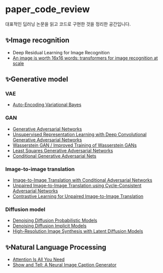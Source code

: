 # paper_code_review
대표적인 딥러닝 논문을 읽고 코드로 구현한 것을 정리한 공간입니다. 


## ✨Image recognition
- Deep Residual Learning for Image Recognition
- [An image is worth 16x16 words: transformers for image recognition at scale](https://www.notion.so/An-image-is-worth-16x16-words-transformers-for-image-recognition-at-scale-a6b9a819373f4322bcfdbece65e3371f?pvs=4)

## ✨Generative model
### VAE 
- [Auto-Encoding Variational Bayes](https://www.notion.so/VAE-ed55e815b5e64a4bbff591781e3453a6?pvs=4)

### GAN
- [Generative Adversarial Networks](https://www.notion.so/GAN-5befb4f5b3cb431381c2c66d450696da?pvs=4)
- [Unsupervised Representation Learning with Deep Convolutional Generative Adversarial Networks](https://www.notion.so/DCGAN-88b807dcf93e47beaf3f3913a316aa12?pvs=4)
- [Wasserstein GAN / Improved Training of Wasserstein GANs](https://www.notion.so/WGAN-WGAN-GP-2310fd2715974cd7b37e7df10f89c371?pvs=4)
- [Least Squares Generative Adversarial Networks](https://www.notion.so/LSGAN-040b950caffe4aac985932030db319b4?pvs=4)
- [Conditional Generative Adversarial Nets](https://www.notion.so/CGAN-791891c101a347a69a9f6e0ece0bc257?pvs=4)

### Image-to-image translation
- [Image-to-Image Translation with Conditional Adversarial Networks](https://www.notion.so/Pix2Pix-180400b4cfa842bea0495f4cad6b54f9?pvs=4)
- [Unpaired Image-to-Image Translation using Cycle-Consistent Adversarial Networks](https://www.notion.so/CycleGAN-359385e873d64ba0a3abff293d7c8241?pvs=4)
- [Contrastive Learning for Unpaired Image-to-Image Translation](https://www.notion.so/CUT-7ed6543e53374d6484e0d0e8bdd99ea2?pvs=4)

### Diffusion model
- [Denoising Diffusion Probabilistic Models](https://www.notion.so/DDPM-e5f52fb55b4e461396155afbe9d4b743?pvs=4)
- [Denoising Diffusion Implicit Models](https://www.notion.so/DDIM-1d053e4adf7c4c3382c3db68c60cbc53?pvs=4)
- [High-Resolution Image Synthesis with Latent Diffusion Models](https://www.notion.so/LDM-8e899711870149a49c2183b6af5cb7ce?pvs=4)


## ✨Natural Language Processing
- [Attention Is All You Need](https://www.notion.so/Attention-is-all-you-need-631a153baaf44b94b3bfe87cf207bbba?pvs=4)
- [Show and Tell: A Neural Image Caption Generator](https://www.notion.so/Show-and-Tell-A-Neural-Image-Caption-Generator-e3579426001246079c7124c113cad113?pvs=4)


